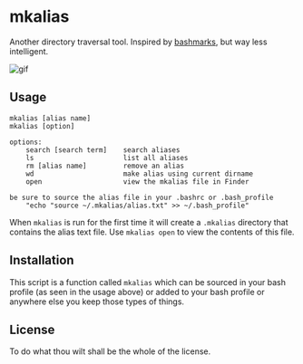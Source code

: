 # mkalias  

Another directory traversal tool. Inspired by [bashmarks](https://github.com/huyng/bashmarks), but way less intelligent.  

![gif](https://raw.githubusercontent.com/unforswearing/mkalias/master/mkalias-example.gif)


## Usage  

```
mkalias [alias name]
mkalias [option]

options:
    search [search term]    search aliases
    ls                      list all aliases
    rm [alias name]         remove an alias
    wd                      make alias using current dirname
    open                    view the mkalias file in Finder

be sure to source the alias file in your .bashrc or .bash_profile
    "echo "source ~/.mkalias/alias.txt" >> ~/.bash_profile"
```

When `mkalias` is run for the first time it will create a `.mkalias` directory that contains the alias text file. Use `mkalias open` to view the contents of this file.   

## Installation  

This script is a function called `mkalias` which can be sourced in your bash profile (as seen in the usage above) or added to your bash profile or anywhere else you keep those types of things. 

## License 

To do what thou wilt shall be the whole of the license. 
